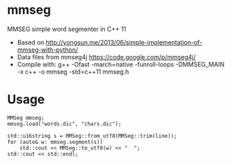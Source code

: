 mmseg
=====

MMSEG simple word segmenter in C++ 11 

  * Based on http://yongsun.me/2013/06/simple-implementation-of-mmseg-with-python/
  * Data files from mmseg4j https://code.google.com/p/mmseg4j/
  * Compile with: g++ -Ofast -march=native -funroll-loops -DMMSEG_MAIN -x c++ -o mmseg -std=c++11 mmseg.h

Usage
===
  	MMSeg mmseg;
    mmseg.load("words.dic", "chars.dic");

  	std::u16string s = MMSeg::from_utf8(MMSeg::trim(line));
    for (auto& w: mmseg.segment(s)) 
	    std::cout << MMSeg::to_utf8(w) << "  "; 
  	std::cout << std::endl;
